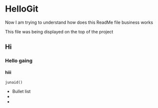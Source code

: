 # HelloGit
Now I am trying to understand how does this ReadMe file business works

This file was being displayed on the top of the project

## Hi

### Hello gaing

#### hiii

`junaid()`

* Bullet list <br>
 *
*
